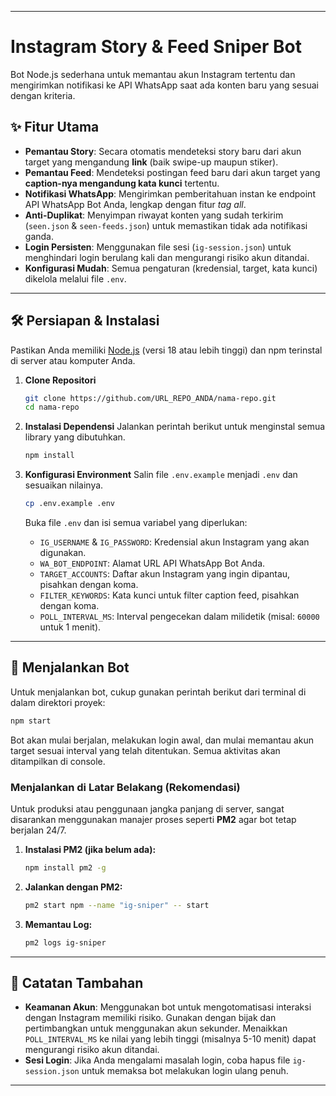 -----

# Instagram Story & Feed Sniper Bot

Bot Node.js sederhana untuk memantau akun Instagram tertentu dan mengirimkan notifikasi ke API WhatsApp saat ada konten baru yang sesuai dengan kriteria.

  

## ✨ Fitur Utama

  - **Pemantau Story**: Secara otomatis mendeteksi story baru dari akun target yang mengandung **link** (baik swipe-up maupun stiker).
  - **Pemantau Feed**: Mendeteksi postingan feed baru dari akun target yang **caption-nya mengandung kata kunci** tertentu.
  - **Notifikasi WhatsApp**: Mengirimkan pemberitahuan instan ke endpoint API WhatsApp Bot Anda, lengkap dengan fitur *tag all*.
  - **Anti-Duplikat**: Menyimpan riwayat konten yang sudah terkirim (`seen.json` & `seen-feeds.json`) untuk memastikan tidak ada notifikasi ganda.
  - **Login Persisten**: Menggunakan file sesi (`ig-session.json`) untuk menghindari login berulang kali dan mengurangi risiko akun ditandai.
  - **Konfigurasi Mudah**: Semua pengaturan (kredensial, target, kata kunci) dikelola melalui file `.env`.

-----

## 🛠️ Persiapan & Instalasi

Pastikan Anda memiliki [Node.js](https://nodejs.org/) (versi 18 atau lebih tinggi) dan npm terinstal di server atau komputer Anda.

1.  **Clone Repositori**

    ```bash
    git clone https://github.com/URL_REPO_ANDA/nama-repo.git
    cd nama-repo
    ```

2.  **Instalasi Dependensi**
    Jalankan perintah berikut untuk menginstal semua library yang dibutuhkan.

    ```bash
    npm install
    ```

3.  **Konfigurasi Environment**
    Salin file `.env.example` menjadi `.env` dan sesuaikan nilainya.

    ```bash
    cp .env.example .env
    ```

    Buka file `.env` dan isi semua variabel yang diperlukan:

      - `IG_USERNAME` & `IG_PASSWORD`: Kredensial akun Instagram yang akan digunakan.
      - `WA_BOT_ENDPOINT`: Alamat URL API WhatsApp Bot Anda.
      - `TARGET_ACCOUNTS`: Daftar akun Instagram yang ingin dipantau, pisahkan dengan koma.
      - `FILTER_KEYWORDS`: Kata kunci untuk filter caption feed, pisahkan dengan koma.
      - `POLL_INTERVAL_MS`: Interval pengecekan dalam milidetik (misal: `60000` untuk 1 menit).

-----

## 🚀 Menjalankan Bot

Untuk menjalankan bot, cukup gunakan perintah berikut dari terminal di dalam direktori proyek:

```bash
npm start
```

Bot akan mulai berjalan, melakukan login awal, dan mulai memantau akun target sesuai interval yang telah ditentukan. Semua aktivitas akan ditampilkan di console.

### Menjalankan di Latar Belakang (Rekomendasi)

Untuk produksi atau penggunaan jangka panjang di server, sangat disarankan menggunakan manajer proses seperti **PM2** agar bot tetap berjalan 24/7.

1.  **Instalasi PM2 (jika belum ada):**
    ```bash
    npm install pm2 -g
    ```
2.  **Jalankan dengan PM2:**
    ```bash
    pm2 start npm --name "ig-sniper" -- start
    ```
3.  **Memantau Log:**
    ```bash
    pm2 logs ig-sniper
    ```

-----

## 📝 Catatan Tambahan

  - **Keamanan Akun**: Menggunakan bot untuk mengotomatisasi interaksi dengan Instagram memiliki risiko. Gunakan dengan bijak dan pertimbangkan untuk menggunakan akun sekunder. Menaikkan `POLL_INTERVAL_MS` ke nilai yang lebih tinggi (misalnya 5-10 menit) dapat mengurangi risiko akun ditandai.
  - **Sesi Login**: Jika Anda mengalami masalah login, coba hapus file `ig-session.json` untuk memaksa bot melakukan login ulang penuh.

-----